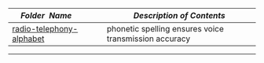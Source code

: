 |&nbsp;&nbsp;&nbsp;&nbsp;_Folder&nbsp;&nbsp;Name_&nbsp;&nbsp;&nbsp;&nbsp;| _Description of Contents_
|:----------------|--------------------------------------------------------------------------------------------------------------------------------------------------------
| [radio-telephony-alphabet](radio-telephony-alphabet) |  phonetic spelling ensures voice transmission accuracy 

* * *

